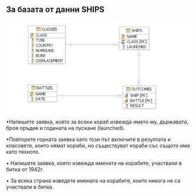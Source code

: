 ## За базата от данни SHIPS
![Schema](ships_schema.png)

•Напишете заявка, която за всеки кораб извежда името му, държавата, броя
оръдия и годината на пускане (launched).

•Повторете горната заявка като този път включите в резултата и класовете, които
нямат кораби, но съществуват кораби със същото име като тяхното.

• Напишете заявка, която извежда имената на корабите, участвали в битка от 1942г.

• За всяка страна изведете имената на корабите, които никога не са участвали в битка.

